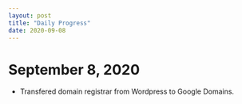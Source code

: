 ```yaml
---
layout: post
title: "Daily Progress"
date: 2020-09-08
---
```


# September 8, 2020

- Transfered domain registrar from Wordpress to Google Domains.

